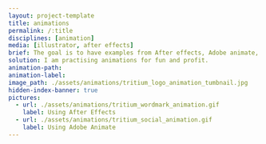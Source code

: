 ```yaml
---
layout: project-template
title: animations
permalink: /:title
disciplines: [animation]
media: [illustrator, after effects]
brief: The goal is to have examples from After effects, Adobe animate, CSS, JS etc
solution: I am practising animations for fun and profit.
animation-path:
animation-label:
image_path: ./assets/animations/tritium_logo_animation_tumbnail.jpg
hidden-index-banner: true
pictures:
  - url: ./assets/animations/tritium_wordmark_animation.gif
    label: Using After Effects
  - url: ./assets/animations/tritium_social_animation.gif
    label: Using Adobe Animate   
---
```

